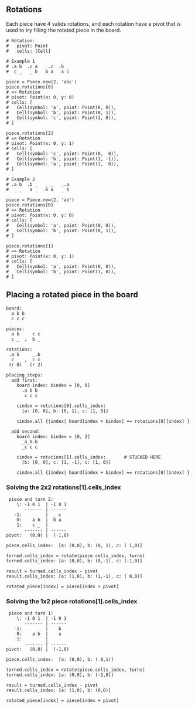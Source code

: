 ## Rotations

Each piece have 4 valids rotations, and each rotation have
a pivot that is used to try filling the rotated piece in
the board.

    # Rotation:
    #   pivot: Point
    #   cells: [Cell]

    # Example 1
    # .a b  .c a   _.c  .b _
    #  c _   _ b   b a   a c

    piece = Piece.new(2, 'abc')
    piece.rotations[0]
    # => Rotation
    # pivot: Point(x: 0, y: 0)
    # cells: [
    #   Cell(symbol: 'a', point: Point(0, 0)),
    #   Cell(symbol: 'b', point: Point(0, 1)),
    #   Cell(symbol: 'c', point: Point(1, 0)),
    # ]

    piece.rotations[2]
    # => Rotation
    # pivot: Point(x: 0, y: 1)
    # cells: [
    #   Cell(symbol: 'c', point: Point(0,  0)),
    #   Cell(symbol: 'b', point: Point(1, -1)),
    #   Cell(symbol: 'a', point: Point(1,  0)),
    # ]

    # Example 2
    # .a b  .b _   _ _   _.a
    #  _ _   a _  .b a   _ b

    piece = Piece.new(2, 'ab')
    piece.rotations[0]
    # => Rotation
    # pivot: Point(x: 0, y: 0)
    # cells: [
    #   Cell(symbol: 'a', point: Point(0, 0)),
    #   Cell(symbol: 'b', point: Point(0, 1)),
    # ]

    piece.rotations[1]
    # => Rotation
    # pivot: Point(x: 0, y: 1)
    # cells: [
    #   Cell(symbol: 'a', point: Point(0, 0)),
    #   Cell(symbol: 'b', point: Point(1, 0)),
    # ]

## Placing a rotated piece in the board

    board:
      a b b
      c c c

    pieces:
      a b     c c
      c _  ,  b _

    rotations:
     .a b     _.b
      c _  ,  c c
     (r 0)   (r 2)

    placing_steps:
      add first:
        board index: bindex = [0, 0]
          .a b b
           c c c

        cindex = rotations[0].cells_index:
          [a: [0, 0], b: [0, 1], c: [1, 0]]

        cindex.all {|index| board[index + bindex] == rotations[0][index] }

      add second:
        board index: bindex = [0, 2]
          _a_b.b
          _c c c

        cindex = rotations[1].cells_index:       # STUCKED HERE
          [b: [0, 0], c: [1, -1], c: [1, 0]]

        cindex.all {|index| board[index + bindex] == rotations[0][index] }

### Solving the 2x2 rotations[1].cells_index

     piece and turn 2:
        \: -1 0 1  | -1 0 1
           ------- | ------
       -1:         |  _ c
        0:    a b  |  b a
        1:    c _  |
           ------- | ------
    pivot:   (0,0) |  (-1,0)

    piece.cells_index:  [a: (0,0), b: (0, 1), c: ( 1,0)]

    turned.cells_index = rotate(piece.cells_index, turns)
    turned.cells_index: [a: (0,0), b: (0,-1), c: (-1,0)]

    result = turned.cells_index - pivot
    result.cells_index: [a: (1,0), b: (1,-1), c: ( 0,0)]

    rotated_piece[index] = piece[index + pivot]

### Solving the 1x2 piece rotations[1].cells_index

     piece and turn 1:
        \: -1 0 1  | -1 0 1
           ------- | ------
       -1:         |    b
        0:    a b  |    a
        1:         |
           ------- | ------
    pivot:   (0,0) |  (-1,0)

    piece.cells_index:  [a: (0,0), b: ( 0,1)]

    turned.cells_index = rotate(piece.cells_index, turns)
    turned.cells_index: [a: (0,0), b: (-1,0)]

    result = turned.cells_index - pivot
    result.cells_index: [a: (1,0), b: (0,0)]

    rotated_piece[index] = piece[index + pivot]
